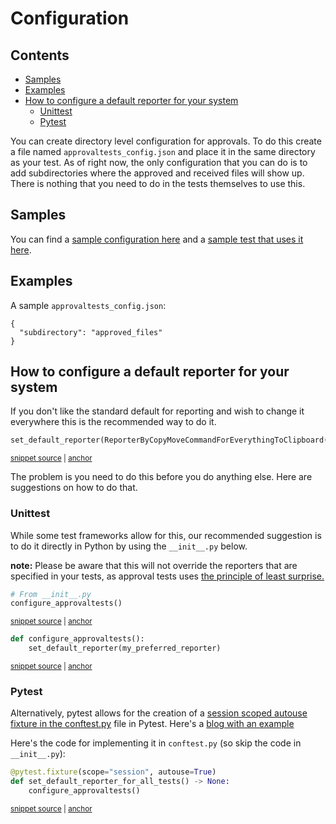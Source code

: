 # Configuration

<!-- toc -->
## Contents

  * [Samples](#samples)
  * [Examples](#examples)
  * [How to configure a default reporter for your system](#how-to-configure-a-default-reporter-for-your-system)
    * [Unittest](#unittest)
    * [Pytest](#pytest)<!-- endToc -->

You can create directory level configuration for approvals.
To do this create a file named `approvaltests_config.json` and place it in the same directory as your test.
As of right now, the only configuration that you can do is to add subdirectories where the approved and received files will show up.
There is nothing that you need to do in the tests themselves to use this.

## Samples

You can find a [sample configuration here](/tests/configuration/approvaltests_config.json) and a [sample test that uses it here](/tests/configuration/test_subdirectory.py).

## Examples

A sample `approvaltests_config.json`:

```
{
  "subdirectory": "approved_files"
}
```

## How to configure a default reporter for your system

If you don't like the standard default for reporting and wish to change it everywhere this is the recommended way to do it.

<!-- snippet: default_reporter -->
<a id='snippet-default_reporter'></a>
```py
set_default_reporter(ReporterByCopyMoveCommandForEverythingToClipboard())
```
<sup><a href='/tests/approvals_config.py#L13-L15' title='Snippet source file'>snippet source</a> | <a href='#snippet-default_reporter' title='Start of snippet'>anchor</a></sup>
<!-- endSnippet -->

The problem is you need to do this before you do anything else. Here are suggestions on how to do that.
### Unittest
While some test frameworks allow for this, our recommended suggestion is to do it directly in Python by using the `__init__.py`
below. 

**note:** Please be aware that this will not override the reporters that are specified in your tests, as approval tests uses
[the principle of least surprise.](https://en.wikipedia.org/wiki/Principle_of_least_astonishment)

<!-- snippet: configure_approvaltests_under_init -->
<a id='snippet-configure_approvaltests_under_init'></a>
```py
# From __init__.py
configure_approvaltests()
```
<sup><a href='/tests/__init__.py#L7-L10' title='Snippet source file'>snippet source</a> | <a href='#snippet-configure_approvaltests_under_init' title='Start of snippet'>anchor</a></sup>
<!-- endSnippet -->

<!-- snippet: configure_approvaltests -->
<a id='snippet-configure_approvaltests'></a>
```py
def configure_approvaltests():
    set_default_reporter(my_preferred_reporter)
```
<sup><a href='/tests/approvals_config.py#L9-L12' title='Snippet source file'>snippet source</a> | <a href='#snippet-configure_approvaltests' title='Start of snippet'>anchor</a></sup>
<!-- endSnippet -->

### Pytest

Alternatively, pytest allows for the creation of a [session scoped autouse fixture in the conftest.py](https://pythontesting.net/framework/pytest/pytest-session-scoped-fixtures/#example) file in Pytest.
Here's a [blog with an example](https://pythontesting.net/framework/pytest/pytest-session-scoped-fixtures/#example)

Here's the code for implementing it in `conftest.py` (so skip the code in `__init__.py`):
<!-- snippet: conftest_pytest_session_scoped -->
<a id='snippet-conftest_pytest_session_scoped'></a>
```py
@pytest.fixture(scope="session", autouse=True)
def set_default_reporter_for_all_tests() -> None:
    configure_approvaltests()
```
<sup><a href='/tests/conftest.py#L9-L15' title='Snippet source file'>snippet source</a> | <a href='#snippet-conftest_pytest_session_scoped' title='Start of snippet'>anchor</a></sup>
<!-- endSnippet -->

